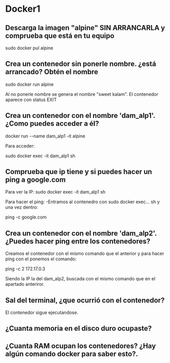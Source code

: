 # Docker1

## Descarga la imagen "alpine" SIN ARRANCARLA y comprueba que está en tu equipo
sudo docker pul alpine

##  Crea un contenedor sin ponerle nombre. ¿está arrancado? Obtén el nombre
sudo docker run alpine

Al no ponerle nombre se genera el nombre "sweet kalam". El contenedor aparece con status EXIT

## Crea un contenedor con el nombre 'dam_alp1'. ¿Como puedes acceder a él?

docker run --name dam_alp1 -it alpine

Para acceder:

sudo docker exec -it dam_alp1 sh

## Comprueba que ip tiene y si puedes hacer un ping a google.com

Para ver la IP:
sudo docker exec -it dam_alp1 sh

Para hacer el ping:
-Entramos al contenedro con sudo docker exec... sh y una vez dentro:

 ping -c google.com


## Crea un contenedor con el nombre 'dam_alp2'. ¿Puedes hacer ping entre los contenedores?

Creamos el contenedor con el mismo comando que el anterior y para hacer ping con el ponemos el comando:

 ping -c 2 172.17.0.3

Siendo la IP la del dam_alp2, buscada con el mismo comando que en el apartado anteriror.

## Sal del terminal, ¿que ocurrió con el contenedor?

El contenedor sigue ejecutandose.

## ¿Cuanta memoria en el disco duro ocupaste?


## ¿Cuanta RAM ocupan los contenedores? ¿Hay algún comando docker para saber esto?.
